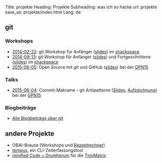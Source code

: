 Title: projekte
Heading: Projekte
Subheading: was ich so hacke
url: projekte
save_as: projekte/index.html
Lang: de

## git 
### Workshops

 * [2014-02-22](http://shackspace.de/?p=4544): git Workshop für Anfänger ([slides](https://git.cutebit.de/workshop01.html)) im [shackspace](http://shackspace.de)
 * [2014-09-13](http://shackspace.de/?p=4732): git Workshop für Anfänger ([slides](http://git.cutebit.de/workshop01.html)) und Fortgeschrittene ([slides](http://git.cutebit.de/workshop02.html)) im [shackspace](http://shackspace.de)
 * [2015-06-05](https://entropia.de/GPN15:Open_Source_mit_git_und_GitHub): Open Source mit git und GitHub ([slides](git.cutebit.de/kurz.html)) bei der [GPN15](https://entropia.de/GPN15)

### Talks

 * [2015-06-04](https://entropia.de/GPN15:Commit-Makrame:_git-Antipatterns): Commit-Makrame - git Antipatterns ([Slides](git.cutebit.de/makrame.html), [Aufzeichnung](https://media.ccc.de/browse/conferences/gpn/gpn15/gpn15-6916-commit-makrame_git-antipatterns.html#video)) bei der [GPN15](https://entropia.de/GPN15)

### Blogbeiträge
 * [Alle Blogbeiträge über git](https://cutebit.de/tag/git.html)

## andere Projekte
* OBAI-Brause (Workshops und [Rezeptrechner](http://obai.cutebit.de))
* [tempus](https://github.com/rixx/tempus), ein CLI-Zeiterfassungstool
* [minified Code + Drumherum](https://github.com/rixx/TinyMatrix) für die [TinyMatrix](https://sites.google.com/site/tinymatrix/)
